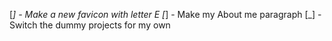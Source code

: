 [_] - Make a new favicon with letter E
[_] - Make my About me paragraph
[_] - Switch the dummy projects for my own 